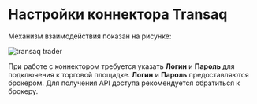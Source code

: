 # Настройки коннектора Transaq

Механизм взаимодействия показан на рисунке: 

![transaq trader](~/images/transaq_trader.png)

При работе с коннектором требуется указать **Логин** и **Пароль** для подключения к торговой площадке. **Логин** и **Пароль** предоставляются брокером. Для получения API доступа рекомендуется обратиться к брокеру.
